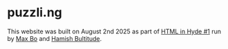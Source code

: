 # puzzli.ng

This website was built on August 2nd 2025 as part of [HTML in Hyde #1](https://maxbo.me/html-in-hyde/1/invitation.html) run by [Max Bo](https://maxbo.me/) and [Hamish Bultitude](https://www.hame.page/).
